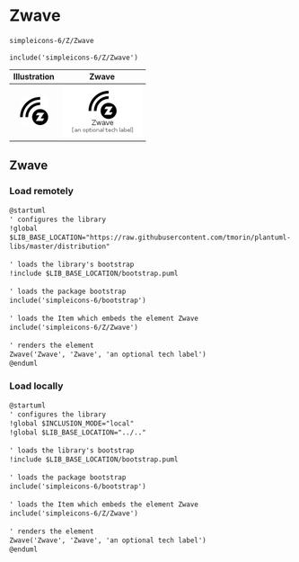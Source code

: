 # Zwave


```text
simpleicons-6/Z/Zwave
```

```text
include('simpleicons-6/Z/Zwave')
```



| Illustration | Zwave |
| :---: | :---: |
| ![illustration for Illustration](../../simpleicons-6/Z/Zwave.png) | ![illustration for Zwave](../../simpleicons-6/Z/Zwave.Local.png) |




## Zwave

### Load remotely
```plantuml
@startuml
' configures the library
!global $LIB_BASE_LOCATION="https://raw.githubusercontent.com/tmorin/plantuml-libs/master/distribution"

' loads the library's bootstrap
!include $LIB_BASE_LOCATION/bootstrap.puml

' loads the package bootstrap
include('simpleicons-6/bootstrap')

' loads the Item which embeds the element Zwave
include('simpleicons-6/Z/Zwave')

' renders the element
Zwave('Zwave', 'Zwave', 'an optional tech label')
@enduml
```

### Load locally
```plantuml
@startuml
' configures the library
!global $INCLUSION_MODE="local"
!global $LIB_BASE_LOCATION="../.."

' loads the library's bootstrap
!include $LIB_BASE_LOCATION/bootstrap.puml

' loads the package bootstrap
include('simpleicons-6/bootstrap')

' loads the Item which embeds the element Zwave
include('simpleicons-6/Z/Zwave')

' renders the element
Zwave('Zwave', 'Zwave', 'an optional tech label')
@enduml
```

